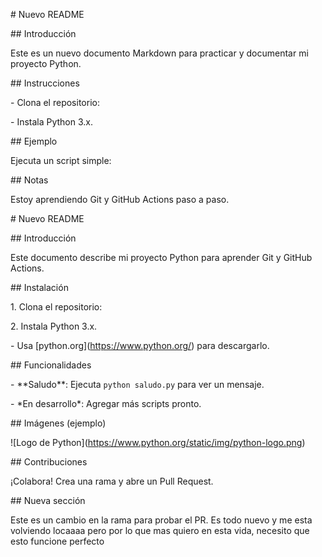 \# Nuevo README



\## Introducción

Este es un nuevo documento Markdown para practicar y documentar mi proyecto Python.



\## Instrucciones

\- Clona el repositorio:

\- Instala Python 3.x.



\## Ejemplo

Ejecuta un script simple:



\## Notas

Estoy aprendiendo Git y GitHub Actions paso a paso.



\# Nuevo README



\## Introducción

Este documento describe mi proyecto Python para aprender Git y GitHub Actions.



\## Instalación

1\. Clona el repositorio:

2\. Instala Python 3.x.

\- Usa \[python.org](https://www.python.org/) para descargarlo.



\## Funcionalidades

\- \*\*Saludo\*\*: Ejecuta `python saludo.py` para ver un mensaje.

\- \*En desarrollo\*: Agregar más scripts pronto.



\## Imágenes (ejemplo)

!\[Logo de Python](https://www.python.org/static/img/python-logo.png)



\## Contribuciones

¡Colabora! Crea una rama y abre un Pull Request.



\## Nueva sección

Este es un cambio en la rama para probar el PR.
Es todo nuevo y me esta volviendo locaaaa pero por lo que mas quiero en esta vida, necesito que esto funcione perfecto


